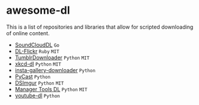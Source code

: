 # awesome-dl
 This is a list of repositories and libraries that allow for scripted downloading of online content.


* [SoundCloudDL](https://github.com/Orygin/SoundCloudParallelDL) `Go`
* [DL-Flickr](https://github.com/ryanfb/dlflickr) `Ruby` `MIT`
* [TumblrDownloader](https://github.com/DiSiqueira/TumblrDownloader) `Python` `MIT`
* [xkcd-dl](https://github.com/prodicus/xkcd-dl) `Python` `MIT`
* [insta-gallery-downloader](https://github.com/gideonn/Insta-Gallery-Downloader) `Python`
* [PyCast](https://github.com/sacert/PyCast) `Python`
* [DSImgur](https://github.com/DiSiqueira/DSImgur) `Python` `MIT`
* [Manager Tools DL](https://github.com/Kickball/manager-tools-dl) `Python` `MIT`
* [youtube-dl](https://github.com/rg3/youtube-dl) `Python`